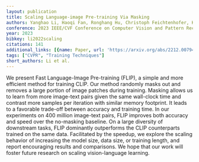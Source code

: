 ```yaml
---
layout: publication
title: Scaling Language-image Pre-training Via Masking
authors: Yanghao Li, Haoqi Fan, Ronghang Hu, Christoph Feichtenhofer, Kaiming He
conference: 2023 IEEE/CVF Conference on Computer Vision and Pattern Recognition (CVPR)
year: 2023
bibkey: li2022scaling
citations: 141
additional_links: [{name: Paper, url: 'https://arxiv.org/abs/2212.00794'}]
tags: ["CVPR", "Training Techniques"]
short_authors: Li et al.
---
```

We present Fast Language-Image Pre-training (FLIP), a simple and more
efficient method for training CLIP. Our method randomly masks out and removes a
large portion of image patches during training. Masking allows us to learn from
more image-text pairs given the same wall-clock time and contrast more samples
per iteration with similar memory footprint. It leads to a favorable trade-off
between accuracy and training time. In our experiments on 400 million
image-text pairs, FLIP improves both accuracy and speed over the no-masking
baseline. On a large diversity of downstream tasks, FLIP dominantly outperforms
the CLIP counterparts trained on the same data. Facilitated by the speedup, we
explore the scaling behavior of increasing the model size, data size, or
training length, and report encouraging results and comparisons. We hope that
our work will foster future research on scaling vision-language learning.